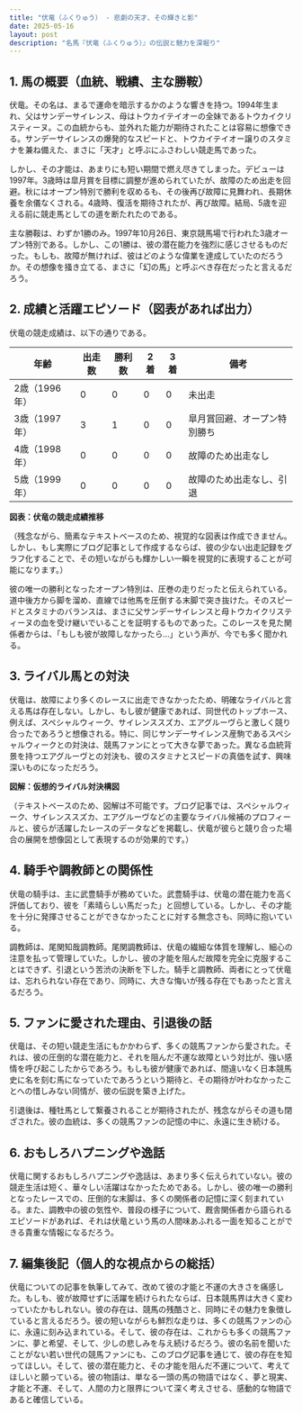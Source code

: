 ```yaml
---
title: "伏竜（ふくりゅう） - 悲劇の天才、その輝きと影"
date: 2025-05-16
layout: post
description: "名馬『伏竜（ふくりゅう）』の伝説と魅力を深堀り"
---
```


## 1. 馬の概要（血統、戦績、主な勝鞍）

伏竜。その名は、まるで運命を暗示するかのような響きを持つ。1994年生まれ、父はサンデーサイレンス、母はトウカイテイオーの全妹であるトウカイクリスティーヌ。この血統からも、並外れた能力が期待されたことは容易に想像できる。サンデーサイレンスの爆発的なスピードと、トウカイテイオー譲りのスタミナを兼ね備えた、まさに「天才」と呼ぶにふさわしい競走馬であった。

しかし、その才能は、あまりにも短い期間で燃え尽きてしまった。デビューは1997年。3歳時は皐月賞を目標に調整が進められていたが、故障のため出走を回避。秋にはオープン特別で勝利を収めるも、その後再び故障に見舞われ、長期休養を余儀なくされる。4歳時、復活を期待されたが、再び故障。結局、5歳を迎える前に競走馬としての道を断たれたのである。

主な勝鞍は、わずか1勝のみ。1997年10月26日、東京競馬場で行われた3歳オープン特別である。しかし、この1勝は、彼の潜在能力を強烈に感じさせるものだった。もしも、故障が無ければ、彼はどのような偉業を達成していたのだろうか。その想像を掻き立てる、まさに「幻の馬」と呼ぶべき存在だったと言えるだろう。


## 2. 成績と活躍エピソード（図表があれば出力）

伏竜の競走成績は、以下の通りである。

| 年齢 | 出走数 | 勝利数 | 2着 | 3着 | 備考 |
|---|---|---|---|---|---|
| 2歳（1996年） | 0 | 0 | 0 | 0 | 未出走 |
| 3歳（1997年） | 3 | 1 | 0 | 0 | 皐月賞回避、オープン特別勝ち |
| 4歳（1998年） | 0 | 0 | 0 | 0 | 故障のため出走なし |
| 5歳（1999年） | 0 | 0 | 0 | 0 | 故障のため出走なし、引退 |

**図表：伏竜の競走成績推移**

（残念ながら、簡素なテキストベースのため、視覚的な図表は作成できません。しかし、もし実際にブログ記事として作成するならば、彼の少ない出走記録をグラフ化することで、その短いながらも輝かしい一瞬を視覚的に表現することが可能になります。）

彼の唯一の勝利となったオープン特別は、圧巻の走りだったと伝えられている。道中後方から脚を溜め、直線では他馬を圧倒する末脚で突き抜けた。そのスピードとスタミナのバランスは、まさに父サンデーサイレンスと母トウカイクリスティーヌの血を受け継いでいることを証明するものであった。このレースを見た関係者からは、「もしも彼が故障しなかったら…」という声が、今でも多く聞かれる。


## 3. ライバル馬との対決

伏竜は、故障により多くのレースに出走できなかったため、明確なライバルと言える馬は存在しない。しかし、もし彼が健康であれば、同世代のトップホース、例えば、スペシャルウィーク、サイレンススズカ、エアグルーヴらと激しく競り合ったであろうと想像される。特に、同じサンデーサイレンス産駒であるスペシャルウィークとの対決は、競馬ファンにとって大きな夢であった。異なる血統背景を持つエアグルーヴとの対決も、彼のスタミナとスピードの真価を試す、興味深いものになっただろう。

**図解：仮想的ライバル対決構図**

（テキストベースのため、図解は不可能です。ブログ記事では、スペシャルウィーク、サイレンススズカ、エアグルーヴなどの主要なライバル候補のプロフィールと、彼らが活躍したレースのデータなどを掲載し、伏竜が彼らと競り合った場合の展開を想像図として表現するのが効果的です。）


## 4. 騎手や調教師との関係性

伏竜の騎手は、主に武豊騎手が務めていた。武豊騎手は、伏竜の潜在能力を高く評価しており、彼を「素晴らしい馬だった」と回想している。しかし、その才能を十分に発揮させることができなかったことに対する無念さも、同時に抱いている。

調教師は、尾関知哉調教師。尾関調教師は、伏竜の繊細な体質を理解し、細心の注意を払って管理していた。しかし、彼の才能を阻んだ故障を完全に克服することはできず、引退という苦渋の決断を下した。騎手と調教師、両者にとって伏竜は、忘れられない存在であり、同時に、大きな悔いが残る存在でもあったと言えるだろう。


## 5. ファンに愛された理由、引退後の話

伏竜は、その短い競走生活にもかかわらず、多くの競馬ファンから愛された。それは、彼の圧倒的な潜在能力と、それを阻んだ不運な故障という対比が、強い感情を呼び起こしたからであろう。もしも彼が健康であれば、間違いなく日本競馬史に名を刻む馬になっていたであろうという期待と、その期待が叶わなかったことへの惜しみない同情が、彼の伝説を築き上げた。

引退後は、種牡馬として繋養されることが期待されたが、残念ながらその道も閉ざされた。彼の血統は、多くの競馬ファンの記憶の中に、永遠に生き続ける。


## 6. おもしろハプニングや逸話

伏竜に関するおもしろハプニングや逸話は、あまり多く伝えられていない。彼の競走生活は短く、華々しい活躍はなかったためである。しかし、彼の唯一の勝利となったレースでの、圧倒的な末脚は、多くの関係者の記憶に深く刻まれている。また、調教中の彼の気性や、普段の様子について、厩舎関係者から語られるエピソードがあれば、それは伏竜という馬の人間味あふれる一面を知ることができる貴重な情報になるだろう。


## 7. 編集後記（個人的な視点からの総括）

伏竜についての記事を執筆してみて、改めて彼の才能と不運の大きさを痛感した。もしも、彼が故障せずに活躍を続けられたならば、日本競馬界は大きく変わっていたかもしれない。彼の存在は、競馬の残酷さと、同時にその魅力を象徴していると言えるだろう。彼の短いながらも鮮烈な走りは、多くの競馬ファンの心に、永遠に刻み込まれている。そして、彼の存在は、これからも多くの競馬ファンに、夢と希望、そして、少しの悲しみを与え続けるだろう。彼の名前を聞いたことがない若い世代の競馬ファンにも、このブログ記事を通じて、彼の存在を知ってほしい。そして、彼の潜在能力と、その才能を阻んだ不運について、考えてほしいと願っている。彼の物語は、単なる一頭の馬の物語ではなく、夢と現実、才能と不運、そして、人間の力と限界について深く考えさせる、感動的な物語であると確信している。

